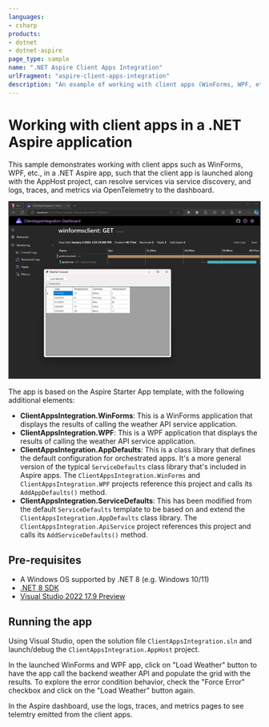 ```yaml
---
languages:
- csharp
products:
- dotnet
- dotnet-aspire
page_type: sample
name: ".NET Aspire Client Apps Integration"
urlFragment: "aspire-client-apps-integration"
description: "An example of working with client apps (WinForms, WPF, etc.) in a .NET Aspire app."
---
```


# Working with client apps in a .NET Aspire application

This sample demonstrates working with client apps such as WinForms, WPF, etc., in a .NET Aspire app, such that the client app is launched along with the AppHost project, can resolve services via service discovery, and logs, traces, and metrics via OpenTelemetry to the dashboard.

![Screenshot of the WinForms app running and the Aspire dashboard behind it showing traces emitted from the client app.](./images/client-apps-dashboard-winforms.png)

The app is based on the Aspire Starter App template, with the following additional elements:

- **ClientAppsIntegration.WinForms**: This is a WinForms application that displays the results of calling the weather API service application.
- **ClientAppsIntegration.WPF**: This is a WPF application that displays the results of calling the weather API service application.
- **ClientAppsIntegration.AppDefaults**: This is a class library that defines the default configuration for orchestrated apps. It's a more general version of the typical `ServiceDefaults` class library that's included in Aspire apps. The `ClientAppsIntegration.WinForms` and `ClientAppsIntegration.WPF` projects reference this project and calls its `AddAppDefaults()` method.
- **ClientAppsIntegration.ServiceDefaults**: This has been modified from the default `ServiceDefaults` template to be based on and extend the `ClientAppsIntegration.AppDefaults` class library. The `ClientAppsIntegration.ApiService` project references this project and calls its `AddServiceDefaults()` method.

## Pre-requisites

- A Windows OS supported by .NET 8 (e.g. Windows 10/11)
- [.NET 8 SDK](https://dotnet.microsoft.com/download/dotnet/8.0)
- [Visual Studio 2022 17.9 Preview](https://visualstudio.microsoft.com/vs/preview/)

## Running the app

Using Visual Studio, open the solution file `ClientAppsIntegration.sln` and launch/debug the `ClientAppsIntegration.AppHost` project.

In the launched WinForms and WPF app, click on "Load Weather" button to have the app call the backend weather API and populate the grid with the results. To explore the error condition behavior, check the "Force Error" checkbox and click on the "Load Weather" button again.

In the Aspire dashboard, use the logs, traces, and metrics pages to see telemtry emitted from the client apps.